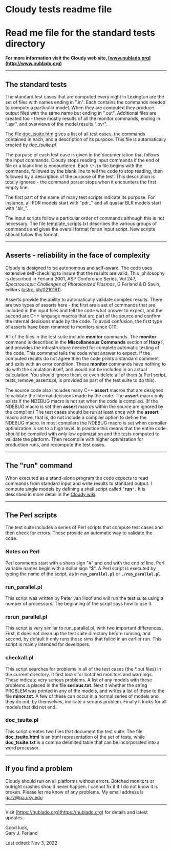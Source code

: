 # Cloudy tests readme file

Read me file for the standard tests directory
=============================================

**For more information visit the Cloudy web site,
[www.nublado.org](http://www.nublado.org)**

* * *

The standard tests
------------------

The standard test cases that are computed every night in Lexington are the set
of files with names ending in ".in".
Each contains the commands needed to compute a particular model.
When they are computed they produce output files with the same name but ending
in ".out".
Additional files are created too - these mostly results of all the monitor
commands, ending in ".asr", and overviews of the model results ".ovr".

The file [doc\_tsuite.htm](doc_tsuite.htm) gives a list of all test cases, the
commands contained in each, and a description of its purpose.
This file is automatically created by _doc\_tsuite.pl_

The purpose of each test case is given in the documentation that follows the
input commands.
Cloudy stops reading input commands if the end of file or a blank line is
encountered.
Each ```\*.in``` file begins with the commands, followed by the blank line to
tell the code to stop reading, then followed by a description of the purpose
of the test.
This description is totally ignored - the command parser stops when it
encounters the first empty line.

The first part of the name of many test scripts indicate its purpose.
For instance, all PDR models start with "pdr\_" and all quasar BLR models
start with "blr\_". 

The input scripts follow a particular order of commands although this is not
necessary.
The file template\_scripts.txt describes the various groups of commands and
gives the overall format for an input script.
New scripts should follow this format.

* * *

Asserts - reliability in the face of complexity
-----------------------------------------------

Cloudy is designed to be autonomous and self-aware.
The code uses extensive self-checking to insure that the results are valid.
This  philosophy is described in Ferland 2001, ASP Conference Series, Vol 247,
_Spectroscopic Challenges of Photoionized Plasmas_, G Ferland & D Savin,
editors ([astro-ph/0210161](http://xxx.lanl.gov/ftp/astro-ph/papers/0210/0210161.pdf)). 

Asserts provide the ability to automatically validate complex results.
There are two types of asserts here - the first are a set of commands that are
included in the input files and tell the code what answer to expect, and the
second are C++ language macros that are part of the source and confirm the
internal decisions made by the code.
To avoid confusion, the first type of asserts have been renamed to monitors
since C10.

All of the files in the test suite include **monitor** commands.
The **monitor** command is described in the **Miscellaneous Commands** section
of **Hazy I**, and provides the infrastructure needed for complete automatic
testing of the code.
This command tells the code what answer to expect.
If the computed results do not agree then the code prints a standard comment
and exits with an error condition.
These **monitor** commands have nothing to do with the simulation itself, and
would not be included in an actual calculation.
You should ignore them, or even delete all of them (a Perl script,
tests\_remove\_asserts.pl, is provided as part of the test suite to do this).

The source code also includes many C++ **assert** macros that are designed to
validate the internal decisions made by the code.
The **assert** macro only exists if the NDEBUG macro is not set when the code
is compiled.
(If the NDEBUG macro is set then **assert** macros within the source are
ignored by the compiler.)
The test cases should be run at least once with the **assert** macro active,
that is, do not include a compiler option to define the NDEBUG macro.
In most compilers the NDEBUG macro is set when compiler optimization is set to
a high level.
In practice this means that the entire code should be compiled with only low
optimization and the tests computed to validate the platform.
Then recompile with higher optimization for production runs, and recompute the
test cases.

* * *

The "run" command
-----------------

When executed as a stand-alone program the code expects to read commands from
standard input and write results to standard output.
I compute single models by defining a shell script called "**run**`".`
It is described in more detail in the
[Cloudy wiki](https://gitlab.nublado.org/cloudy/cloudy/-/wikis/RunningC22).

* * *

The Perl scripts
----------------

The test suite includes a series of Perl scripts that compute test cases and
then check for errors.
These provide an automatic way to validate the code.  

### Notes on Perl

Perl comments start with a sharp sign "#" and end with the end of line.
Perl variable names begin with a dollar sign "$".
A Perl script is executed by typing the name of the script, as in
**`run_parallel.pl`** or **`./run_parallel.pl`**

### run\_parallel.pl

This script was written by Peter van Hoof and will run the test suite using a
number of processors.
The beginning of the script says how to use it.

### rerun\_parallel.pl

This script is very similar to run\_parallel.pl, with two important differences.
First, it does not clean up the test suite directory before running, and second,
by default it only runs those sims that failed in an earlier run.
This script is mainly intended for developers.

### checkall.pl

This script searches for problems in all of the test cases (the \*.out files)
in the current directory.
It first looks for botched monitors and warnings.
These indicate very serious problems.
A list of any models with these problems is placed in the file **serious.txt**.
Next it whether the string PROBLEM was printed in any of the models, and writes
a list of these to the file **minor.txt**.
A few of these can occur in a normal series of models and they do not,
by themselves, indicate a serious problem.
Finally it looks for all models that did not end.. 

### doc\_tsuite.pl

This script creates two files that document the test suite.
The file **doc\_tsuite.html** is an html representation of the set of tests,
while **doc\_tsuite.txt** is a comma delimited table that can be incorporated
into a word processor.

* * *

If you find a problem
---------------------

Cloudy should run on all platforms without errors.
Botched monitors or outright crashes should never happen.
I cannot fix it if I do not know it is broken.
Please let me know of any problems.
My email address is [gary@pa.uky.edu](mailto:gary@cloud9.pa.uky.edu)

* * *

Visit [https://nublado.org](https://nublado.org) for details and latest updates.

Good luck,  
Gary J. Ferland

Last edited: Nov 3, 2022
